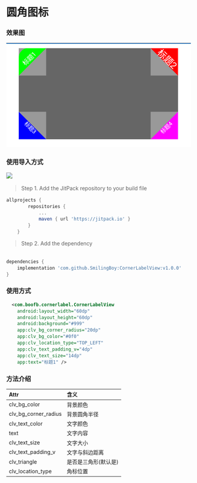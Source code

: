 # 圆角图标

### 效果图

![](pic/1.png)

### 使用导入方式
[![](https://jitpack.io/v/SmilingBoy/CornerLabelView.svg)](https://jitpack.io/#SmilingBoy/CornerLabelView)

> Step 1. Add the JitPack repository to your build file
```groovy
allprojects {
		repositories {
			...
			maven { url 'https://jitpack.io' }
		}
	}
```

> Step 2. Add the dependency
```groovy

dependencies {
    implementation 'com.github.SmilingBoy:CornerLabelView:v1.0.0'
}
```

### 使用方式

```xml
  <com.boofb.cornerlabel.CornerLabelView
    android:layout_width="60dp"
    android:layout_height="60dp"
    android:background="#999"
    app:clv_bg_corner_radius="20dp"
    app:clv_bg_color="#0f0"
    app:clv_location_type="TOP_LEFT"
    app:clv_text_padding_v="4dp"
    app:clv_text_size="14dp"
    app:text="标题1" />
```

### 方法介绍

| Attr                 | 含义                 |
| :------------------- | :------------------- |
| clv_bg_color         | 背景颜色             |
| clv_bg_corner_radius | 背景圆角半径         |
| clv_text_color       | 文字颜色             |
| text                 | 文字内容             |
| clv_text_size        | 文字大小             |
| clv_text_padding_v   | 文字与斜边距离       |
| clv_triangle         | 是否是三角形(默认是) |
| clv_location_type    | 角标位置             |

